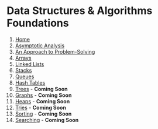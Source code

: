 # Data Structures & Algorithms Foundations

1. [Home](https://github.com/mc-0/DSA/wiki)
2. [Asymptotic Analysis](https://github.com/mc-0/DSA/wiki/Asymptotic-Analysis)
3. [An Approach to Problem-Solving](https://github.com/mc-0/DSA/wiki/An-Approach-to-Problem-Solving)
4. [Arrays](https://github.com/mc-0/DSA/wiki/Arrays)
5. [Linked Lists](https://github.com/mc-0/DSA/wiki/Linked-Lists)
6. [Stacks](https://github.com/mc-0/DSA/wiki/Stacks)
7. [Queues](https://github.com/mc-0/DSA/wiki/Queues)
8. [Hash Tables](https://github.com/mc-0/DSA/wiki/Hash-Tables)
9. [Trees]() - **__Coming Soon__**
10. [Graphs]() - **__Coming Soon__**
11. [Heaps]() - **__Coming Soon__**
12. [Tries]() - **__Coming Soon__**
13. [Sorting]() - **__Coming Soon__**
14. [Searching]() - **__Coming Soon__**